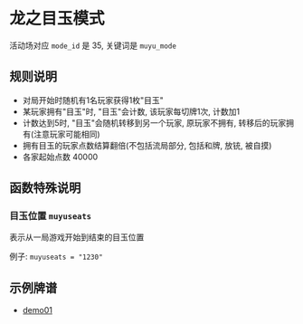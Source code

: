 # 龙之目玉模式

活动场对应 `mode_id` 是 35, 关键词是 `muyu_mode`

## 规则说明

- 对局开始时随机有1名玩家获得1枚"目玉"
- 某玩家拥有"目玉"时, "目玉"会计数, 该玩家每切牌1次, 计数加1
- 计数达到5时, "目玉"会随机转移到另一个玩家, 原玩家不拥有, 转移后的玩家拥有(注意玩家可能相同)
- 拥有目玉的玩家点数结算翻倍(不包括流局部分, 包括和牌, 放铳, 被自摸)
- 各家起始点数 40000

## 函数特殊说明

### 目玉位置 `muyuseats` 

表示从一局游戏开始到结束的目玉位置

例子: `muyuseats = "1230"`

## 示例牌谱

- [demo01](demo01.js)

